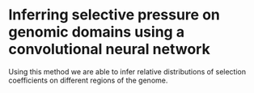 # Inferring selective pressure on genomic domains using a convolutional neural network

Using this method we are able to infer relative distributions
of selection coefficients on different regions of the genome.
